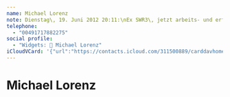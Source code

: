 ```yaml
---
name: Michael Lorenz
note: Dienstag\, 19. Juni 2012 20:11:\nEx SWR3\, jetzt arbeits- und erfolglos\n------------------------------------------------------------------\nExSWR3\, jetzt arbeits- und erfolglos
telephone:
  - "00491717882275"
social profile:
  - "Widgets: 🔄 Michael Lorenz"
iCloudVCard: '{"url":"https://contacts.icloud.com/311500889/carddavhome/card/YmJmYTE4N2UtYzQ2MS00NzhlLThiNzUtMjUyNTMyODI0NzY2.vcf","etag":"\"kmfhefof\"","data":"BEGIN:VCARD\r\nVERSION:3.0\r\nFN:\r\nN:Lorenz;Michael;;;\r\nUID:bbfa187e-c461-478e-8b75-252532824766\r\nPRODID:ez-vcard 0.9.13-fc\r\nREV:2025-04-03T22:09:47Z\r\nORG:;\r\nNOTE:Dienstag\\, 19. Juni 2012 20:11:\\nEx SWR3\\, jetzt arbeits- und erfolglo\r\n s\\n------------------------------------------------------------------\\nExSW\r\n R3\\, jetzt arbeits- und erfolglos\r\nTEL;TYPE=CELL:00491717882275\r\nX-SOCIALPROFILE;CHARSET=UTF-8;TYPE=widgets:🔄 Michael Lorenz\r\nEND:VCARD"}'
---
```

# Michael Lorenz